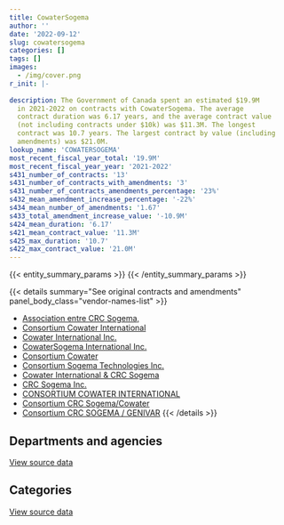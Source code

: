 ```yaml
---
title: CowaterSogema
author: ''
date: '2022-09-12'
slug: cowatersogema
categories: []
tags: []
images:
  - /img/cover.png
r_init: |-
  
description: The Government of Canada spent an estimated $19.9M
  in 2021-2022 on contracts with CowaterSogema. The average
  contract duration was 6.17 years, and the average contract value
  (not including contracts under $10k) was $11.3M. The longest
  contract was 10.7 years. The largest contract by value (including
  amendments) was $21.0M.
lookup_name: 'COWATERSOGEMA'
most_recent_fiscal_year_total: '19.9M'
most_recent_fiscal_year_year: '2021-2022'
s431_number_of_contracts: '13'
s431_number_of_contracts_with_amendments: '3'
s431_number_of_contracts_amendments_percentage: '23%'
s432_mean_amendment_increase_percentage: '-22%'
s434_mean_number_of_amendments: '1.67'
s433_total_amendment_increase_value: '-10.9M'
s424_mean_duration: '6.17'
s421_mean_contract_value: '11.3M'
s425_max_duration: '10.7'
s422_max_contract_value: '21.0M'
---
```


<script src="/rmarkdown-libs/htmlwidgets/htmlwidgets.js"></script>
<link href="/rmarkdown-libs/datatables-css/datatables-crosstalk.css" rel="stylesheet" />
<script src="/rmarkdown-libs/datatables-binding/datatables.js"></script>
<script src="/rmarkdown-libs/jquery/jquery-3.6.0.min.js"></script>
<link href="/rmarkdown-libs/dt-core-bootstrap/css/dataTables.bootstrap.min.css" rel="stylesheet" />
<link href="/rmarkdown-libs/dt-core-bootstrap/css/dataTables.bootstrap.extra.css" rel="stylesheet" />
<script src="/rmarkdown-libs/dt-core-bootstrap/js/jquery.dataTables.min.js"></script>
<script src="/rmarkdown-libs/dt-core-bootstrap/js/dataTables.bootstrap.min.js"></script>
<link href="/rmarkdown-libs/crosstalk/css/crosstalk.min.css" rel="stylesheet" />
<script src="/rmarkdown-libs/crosstalk/js/crosstalk.min.js"></script>
<script src="/rmarkdown-libs/htmlwidgets/htmlwidgets.js"></script>
<link href="/rmarkdown-libs/datatables-css/datatables-crosstalk.css" rel="stylesheet" />
<script src="/rmarkdown-libs/datatables-binding/datatables.js"></script>
<script src="/rmarkdown-libs/jquery/jquery-3.6.0.min.js"></script>
<link href="/rmarkdown-libs/dt-core-bootstrap/css/dataTables.bootstrap.min.css" rel="stylesheet" />
<link href="/rmarkdown-libs/dt-core-bootstrap/css/dataTables.bootstrap.extra.css" rel="stylesheet" />
<script src="/rmarkdown-libs/dt-core-bootstrap/js/jquery.dataTables.min.js"></script>
<script src="/rmarkdown-libs/dt-core-bootstrap/js/dataTables.bootstrap.min.js"></script>
<link href="/rmarkdown-libs/crosstalk/css/crosstalk.min.css" rel="stylesheet" />
<script src="/rmarkdown-libs/crosstalk/js/crosstalk.min.js"></script>

{{< entity_summary_params >}}
{{< /entity_summary_params >}}

{{< details summary="See original contracts and amendments" panel_body_class="vendor-names-list" >}}
- [Association entre CRC Sogema,](https://search.open.canada.ca/en/ct/?sort=contract_value_f%20desc&page=1&search_text=%22Association%20entre%20CRC%20Sogema%2c%22)
- [Consortium Cowater International](https://search.open.canada.ca/en/ct/?sort=contract_value_f%20desc&page=1&search_text=%22Consortium%20Cowater%20International%22)
- [Cowater International Inc.](https://search.open.canada.ca/en/ct/?sort=contract_value_f%20desc&page=1&search_text=%22Cowater%20International%20Inc.%22)
- [CowaterSogema International Inc.](https://search.open.canada.ca/en/ct/?sort=contract_value_f%20desc&page=1&search_text=%22CowaterSogema%20International%20Inc.%22)
- [Consortium Cowater](https://search.open.canada.ca/en/ct/?sort=contract_value_f%20desc&page=1&search_text=%22Consortium%20Cowater%22)
- [Consortium Sogema Technologies Inc.](https://search.open.canada.ca/en/ct/?sort=contract_value_f%20desc&page=1&search_text=%22Consortium%20Sogema%20Technologies%20Inc.%22)
- [Cowater International & CRC Sogema](https://search.open.canada.ca/en/ct/?sort=contract_value_f%20desc&page=1&search_text=%22Cowater%20International%20%26%20CRC%20Sogema%22)
- [CRC Sogema Inc.](https://search.open.canada.ca/en/ct/?sort=contract_value_f%20desc&page=1&search_text=%22CRC%20Sogema%20Inc.%22)
- [CONSORTIUM COWATER INTERNATIONAL](https://search.open.canada.ca/en/ct/?sort=contract_value_f%20desc&page=1&search_text=%22CONSORTIUM%20COWATER%20INTERNATIONAL%22)
- [Consortium CRC Sogema/Cowater](https://search.open.canada.ca/en/ct/?sort=contract_value_f%20desc&page=1&search_text=%22Consortium%20CRC%20Sogema%2fCowater%22)
- [Consortium CRC SOGEMA / GENIVAR](https://search.open.canada.ca/en/ct/?sort=contract_value_f%20desc&page=1&search_text=%22Consortium%20CRC%20SOGEMA%20%2f%20GENIVAR%22)
{{< /details >}}

## Departments and agencies

<div id="htmlwidget-1" style="width:100%;height:auto;" class="datatables html-widget"></div>
<script type="application/json" data-for="htmlwidget-1">{"x":{"style":"bootstrap","filter":"none","vertical":false,"data":[["<a href=\"/departments/dfatd-maecd/\">Global Affairs Canada<\/a>"],[15648211.7],[17796074.78],[18268331.95],[19948621.83]],"container":"<table class=\"table table-striped table-hover row-border order-column display\">\n  <thead>\n    <tr>\n      <th>Department<\/th>\n      <th>2018-2019<\/th>\n      <th>2019-2020<\/th>\n      <th>2020-2021<\/th>\n      <th>2021-2022<\/th>\n    <\/tr>\n  <\/thead>\n<\/table>","options":{"order":[[4,"desc"]],"pageLength":10,"autoWidth":true,"columnDefs":[{"targets":1,"render":"function(data, type, row, meta) {\n    return type !== 'display' ? data : DTWidget.formatCurrency(data, \"$\", 2, 3, \",\", \".\", true, null);\n  }"},{"targets":2,"render":"function(data, type, row, meta) {\n    return type !== 'display' ? data : DTWidget.formatCurrency(data, \"$\", 2, 3, \",\", \".\", true, null);\n  }"},{"targets":3,"render":"function(data, type, row, meta) {\n    return type !== 'display' ? data : DTWidget.formatCurrency(data, \"$\", 2, 3, \",\", \".\", true, null);\n  }"},{"targets":4,"render":"function(data, type, row, meta) {\n    return type !== 'display' ? data : DTWidget.formatCurrency(data, \"$\", 2, 3, \",\", \".\", true, null);\n  }"},{"width":"16%","targets":[1,2,3,4]},{"className":"dt-right","targets":[1,2,3,4]}],"orderClasses":false}},"evals":["options.columnDefs.0.render","options.columnDefs.1.render","options.columnDefs.2.render","options.columnDefs.3.render"],"jsHooks":[]}</script>
<p class="text-right">
<a href="https://github.com/GoC-Spending/contracts-data/tree/main/data/out/vendors/cowatersogema/summary_by_fiscal_year_by_department.csv" class="source-data-link btn btn-link">View source data</a>
</p>

## Categories

<div id="htmlwidget-2" style="width:100%;height:auto;" class="datatables html-widget"></div>
<script type="application/json" data-for="htmlwidget-2">{"x":{"style":"bootstrap","filter":"none","vertical":false,"data":[["<a href=\"/categories/other/\">(Other)<\/a>","<a href=\"/categories/professional_services/\">Professional services<\/a>"],[6157371.09,9490840.61],[6676448.23,11119626.55],[6658206.57,11610125.38],[6658206.57,13290415.27]],"container":"<table class=\"table table-striped table-hover row-border order-column display\">\n  <thead>\n    <tr>\n      <th>Category<\/th>\n      <th>2018-2019<\/th>\n      <th>2019-2020<\/th>\n      <th>2020-2021<\/th>\n      <th>2021-2022<\/th>\n    <\/tr>\n  <\/thead>\n<\/table>","options":{"order":[[4,"desc"]],"dom":"t","pageLength":30,"autoWidth":true,"columnDefs":[{"targets":1,"render":"function(data, type, row, meta) {\n    return type !== 'display' ? data : DTWidget.formatCurrency(data, \"$\", 2, 3, \",\", \".\", true, null);\n  }"},{"targets":2,"render":"function(data, type, row, meta) {\n    return type !== 'display' ? data : DTWidget.formatCurrency(data, \"$\", 2, 3, \",\", \".\", true, null);\n  }"},{"targets":3,"render":"function(data, type, row, meta) {\n    return type !== 'display' ? data : DTWidget.formatCurrency(data, \"$\", 2, 3, \",\", \".\", true, null);\n  }"},{"targets":4,"render":"function(data, type, row, meta) {\n    return type !== 'display' ? data : DTWidget.formatCurrency(data, \"$\", 2, 3, \",\", \".\", true, null);\n  }"},{"width":"16%","targets":[1,2,3,4]},{"className":"dt-right","targets":[1,2,3,4]}],"orderClasses":false,"lengthMenu":[10,25,30,50,100]}},"evals":["options.columnDefs.0.render","options.columnDefs.1.render","options.columnDefs.2.render","options.columnDefs.3.render"],"jsHooks":[]}</script>
<p class="text-right">
<a href="https://github.com/GoC-Spending/contracts-data/tree/main/data/out/vendors/cowatersogema/summary_by_fiscal_year_by_category.csv" class="source-data-link btn btn-link">View source data</a>
</p>
